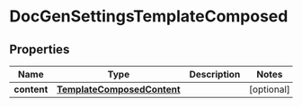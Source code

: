 
# DocGenSettingsTemplateComposed

## Properties
Name | Type | Description | Notes
------------ | ------------- | ------------- | -------------
**content** | [**TemplateComposedContent**](TemplateComposedContent.md) |  |  [optional]



